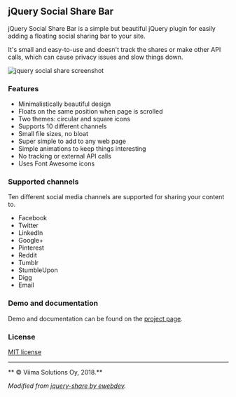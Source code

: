 ## jQuery Social Share Bar

jQuery Social Share Bar is a simple but beautiful jQuery plugin for easily adding a floating social sharing bar to your site.

It's small and easy-to-use and doesn't track the shares or make other API calls, which can cause privacy issues and slow things down.

![jquery social share screenshot](https://viima.github.io/jquery-social-share-bar/img/screenshot.png "jquery social share screenshot")

### Features

- Minimalistically beautiful design
- Floats on the same position when page is scrolled
- Two themes: circular and square icons
- Supports 10 different channels
- Small file sizes, no bloat
- Super simple to add to any web page
- Simple animations to keep things interesting
- No tracking or external API calls
- Uses Font Awesome icons

### Supported channels

Ten different social media channels are supported for sharing your content to.

- Facebook
- Twitter
- LinkedIn
- Google+
- Pinterest
- Reddit
- Tumblr
- StumbleUpon
- Digg
- Email


### Demo and documentation

Demo and documentation can be found on the [project page](https://viima.github.io/jquery-social-share-bar/).


### License

[MIT license](https://github.com/Viima/jquery-social-share-bar/blob/master/LICENSE)

***

** &copy; Viima Solutions Oy, 2018.**

*Modified from [jquery-share by ewebdev](https://github.com/ewebdev/jquery-share).*
